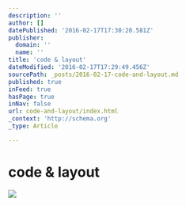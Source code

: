 ```yaml
---
description: ''
author: []
datePublished: '2016-02-17T17:30:20.581Z'
publisher:
  domain: ''
  name: ''
title: 'code & layout'
dateModified: '2016-02-17T17:29:49.456Z'
sourcePath: _posts/2016-02-17-code-and-layout.md
published: true
inFeed: true
hasPage: true
inNav: false
url: code-and-layout/index.html
_context: 'http://schema.org'
_type: Article

---
```

# code & layout
![](https://the-grid-user-content.s3-us-west-2.amazonaws.com/4f5349b0-b601-43bc-83d6-7079292de292.png)